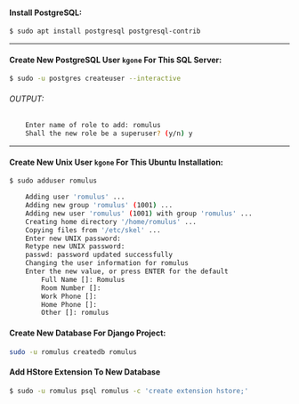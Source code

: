 

#### Install PostgreSQL:
```bash
$ sudo apt install postgresql postgresql-contrib
```

___

#### Create New PostgreSQL User `kgone` For This SQL Server:
```bash
$ sudo -u postgres createuser --interactive
```
###### *OUTPUT:*
```sh
    Enter name of role to add: romulus             
    Shall the new role be a superuser? (y/n) y
```
___




#### Create New Unix User `kgone` For This Ubuntu Installation:
```bash
$ sudo adduser romulus
```

```sh
    Adding user 'romulus' ...
    Adding new group 'romulus' (1001) ...
    Adding new user 'romulus' (1001) with group 'romulus' ...
    Creating home directory '/home/romulus' ...
    Copying files from '/etc/skel' ...
    Enter new UNIX password: 
    Retype new UNIX password: 
    passwd: password updated successfully
    Changing the user information for romulus
    Enter the new value, or press ENTER for the default
        Full Name []: Romulus
        Room Number []: 
        Work Phone []: 
        Home Phone []: 
        Other []: romulus
```

#### Create New Database For Django Project:

```bash
sudo -u romulus createdb romulus
```

#### Add HStore Extension To New Database
```bash
$ sudo -u romulus psql romulus -c 'create extension hstore;'
```


